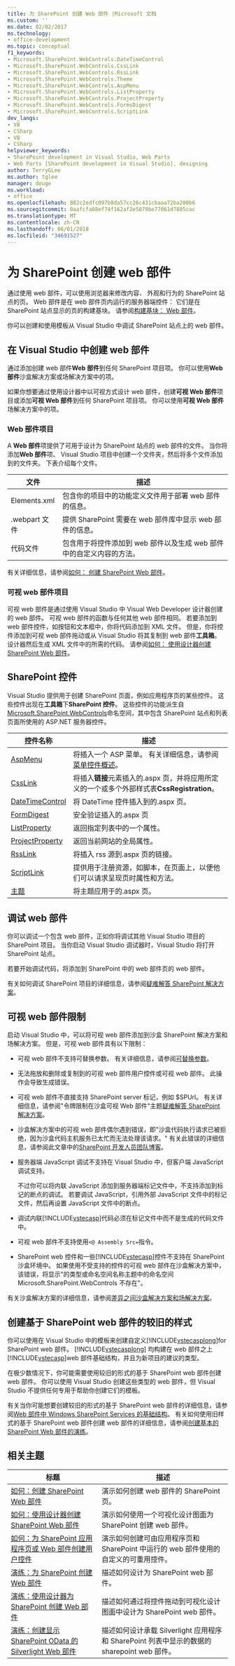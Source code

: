 ```yaml
---
title: 为 SharePoint 创建 Web 部件 |Microsoft 文档
ms.custom: ''
ms.date: 02/02/2017
ms.technology:
- office-development
ms.topic: conceptual
f1_keywords:
- Microsoft.SharePoint.WebControls.DateTimeControl
- Microsoft.SharePoint.WebControls.CssLink
- Microsoft.SharePoint.WebControls.RssLink
- Microsoft.SharePoint.WebControls.Theme
- Microsoft.SharePoint.WebControls.AspMenu
- Microsoft.SharePoint.WebControls.ListProperty
- Microsoft.SharePoint.WebControls.ProjectProperty
- Microsoft.SharePoint.WebControls.FormsDigest
- Microsoft.SharePoint.WebControls.ScriptLink
dev_langs:
- VB
- CSharp
- VB
- CSharp
helpviewer_keywords:
- SharePoint development in Visual Studio, Web Parts
- Web Parts [SharePoint development in Visual Studio], designing
author: TerryGLee
ms.author: tglee
manager: douge
ms.workload:
- office
ms.openlocfilehash: 882c2edfc097b8da57cc26c431cbaaa72ba200b6
ms.sourcegitcommit: 0aafcfa08ef74f162af2e5079be77061d7885cac
ms.translationtype: MT
ms.contentlocale: zh-CN
ms.lasthandoff: 06/01/2018
ms.locfileid: "34691527"
---
```

# <a name="creating-web-parts-for-sharepoint"></a>为 SharePoint 创建 web 部件
  通过使用 web 部件，可以使用浏览器来修改内容、 外观和行为的 SharePoint 站点的页。 Web 部件是在 web 部件页内运行的服务器端控件： 它们是在 SharePoint 站点显示的页的构建基块。 请参阅[构建基块： Web 部件](http://go.microsoft.com/fwlink/?LinkID=182097)。  
  
 你可以创建和使用模板从 Visual Studio 中调试 SharePoint 站点上的 web 部件。  
  
## <a name="create-a-web-part-in-visual-studio"></a>在 Visual Studio 中创建 web 部件
 通过添加创建 web 部件**Web 部件**到任何 SharePoint 项目项。 你可以使用**Web 部件**沙盒解决方案或场解决方案中的项。  
  
 如果你想要通过使用设计器中以可视方式设计 web 部件，创建**可视 Web 部件**项目或添加**可视 Web 部件**到任何 SharePoint 项目项。 你可以使用**可视 Web 部件**场解决方案中的项。  
  
### <a name="web-part-item"></a>Web 部件项目
 A **Web 部件**项提供了可用于设计为 SharePoint 站点的 web 部件的文件。 当你将添加**Web 部件**项、 Visual Studio 项目中创建一个文件夹，然后将多个文件添加到的文件夹。 下表介绍每个文件。  
  
|文件|描述|  
|----------|-----------------|  
|Elements.xml|包含你的项目中的功能定义文件用于部署 web 部件的信息。|  
|.webpart 文件|提供 SharePoint 需要在 web 部件库中显示 web 部件的信息。|  
|代码文件|包含用于将控件添加到 web 部件以及生成 web 部件中的自定义内容的方法。|  
  
 有关详细信息，请参阅[如何： 创建 SharePoint Web 部件](../sharepoint/how-to-create-a-sharepoint-web-part.md)。  
  
### <a name="visual-web-part-item"></a>可视 web 部件项目
 可视 web 部件是通过使用 Visual Studio 中 Visual Web Developer 设计器创建的 web 部件。 可视 web 部件的函数与任何其他 web 部件相同。 若要添加到 web 部件控件，如按钮和文本框中，你将代码添加到 XML 文件。 但是，你将控件添加到可视 web 部件拖动或从 Visual Studio 将其复制到 web 部件**工具箱**。 设计器然后生成 XML 文件中的所需的代码。 请参阅[如何： 使用设计器创建 SharePoint Web 部件](../sharepoint/how-to-create-a-sharepoint-web-part-by-using-a-designer.md)。  
  
## <a name="sharepoint-controls"></a>SharePoint 控件
 Visual Studio 提供用于创建 SharePoint 页面，例如应用程序页的某些控件。 这些控件出现在**工具箱**下**SharePoint 控件**。 这些控件的功能派生自[Microsoft.SharePoint.WebControls](http://go.microsoft.com/fwlink/?LinkId=235315)命名空间，其中包含 SharePoint 站点和列表页面所使用的 ASP.NET 服务器控件。  
  
|控件名称|描述|  
|------------------|-----------------|  
|[AspMenu](http://go.microsoft.com/fwlink/?LinkId=235307)|将插入一个 ASP 菜单。 有关详细信息，请参阅[菜单控件概述](http://go.microsoft.com/fwlink/?LinkId=235316)。|  
|[CssLink](http://go.microsoft.com/fwlink/?LinkId=235308)|将插入**链接**元素插入的.aspx 页，并将应用所定义的一个或多个外部样式表**CssRegistration**。|  
|[DateTimeControl](http://go.microsoft.com/fwlink/?LinkId=235306)|将 DateTime 控件插入到的.aspx 页。|  
|[FormDigest](http://go.microsoft.com/fwlink/?LinkId=235309)|安全验证插入的.aspx 页|  
|[ListProperty](http://go.microsoft.com/fwlink/?LinkId=235310)|返回指定列表中的一个属性。|  
|[ProjectProperty](http://go.microsoft.com/fwlink/?LinkId=235311)|返回当前网站的全局属性。|  
|[RssLink](http://go.microsoft.com/fwlink/?LinkId=235312)|将插入 rss 源到.aspx 页的链接。|  
|[ScriptLink](http://go.microsoft.com/fwlink/?LinkId=235313)|提供用于注册资源，如脚本，在页面上，以便他们可以请求呈现页时属性和方法。|  
|[主题](http://go.microsoft.com/fwlink/?LinkId=235314)|将主题应用于的.aspx 页。|  
  
## <a name="debug-a-web-part"></a>调试 web 部件
 你可以调试一个包含 web 部件，正如你将调试其他 Visual Studio 项目的 SharePoint 项目。 当你启动 Visual Studio 调试器时，Visual Studio 将打开 SharePoint 站点。  
  
 若要开始调试代码，将添加到 SharePoint 中的 web 部件页的 web 部件。  
  
 有关如何调试 SharePoint 项目的详细信息，请参阅[疑难解答 SharePoint 解决方案](../sharepoint/troubleshooting-sharepoint-solutions.md)。  
  
## <a name="visual-web-part-limitations"></a>可视 web 部件限制
 启动 Visual Studio 中，可以将可视 web 部件添加到沙盒 SharePoint 解决方案和场解决方案。 但是，可视 web 部件具有以下限制：  
  
-   可视 web 部件不支持可替换参数。 有关详细信息，请参阅[可替换参数](../sharepoint/replaceable-parameters.md)。  
  
-   无法拖放和删除或复制到的可视 web 部件用户控件或可视 web 部件。 此操作会导致生成错误。  
  
-   可视 web 部件不直接支持 SharePoint server 标记，例如 $SPUrl。 有关详细信息，请参阅"令牌限制在沙盒可视 Web 部件"主题[疑难解答 SharePoint 解决方案](../sharepoint/troubleshooting-sharepoint-solutions.md)。  
  
-   沙盒解决方案中的可视 web 部件偶尔遇到错误，即"沙盒代码执行请求已被拒绝，因为沙盒代码主机服务已太忙而无法处理该请求。" 有关此错误的详细信息，请参阅此文章中的[SharePoint 开发人员团队博客](http://go.microsoft.com/fwlink/?LinkId=225932)。  
  
-   服务器端 JavaScript 调试不支持在 Visual Studio 中，但客户端 JavaScript 调试支持。  
  
     不过你可以将内联 JavaScript 添加到服务器端标记文件中，不支持添加到标记的断点的调试。 若要调试 JavaScript，引用外部 JavaScript 文件中的标记文件，然后再设置 JavaScript 文件中的断点。  
  
-   调试内联[!INCLUDE[vstecasp](../sharepoint/includes/vstecasp-md.md)]代码必须在标记文件中而不是生成的代码文件中。  
  
-   可视 web 部件不支持使用`<@ Assembly Src=`指令。  
  
-   SharePoint web 控件和一些[!INCLUDE[vstecasp](../sharepoint/includes/vstecasp-md.md)]控件不支持在 SharePoint 沙盒环境中。 如果使用不受支持的控件的可视 web 部件在沙盒解决方案中，该错误，将显示"的类型或命名空间名称主题中的命名空间 Microsoft.SharePoint.WebControls 不存在"。  
  
 有关沙盒解决方案的详细信息，请参阅[差异之间沙盒解决方案和场解决方案](../sharepoint/differences-between-sandboxed-and-farm-solutions.md)。  
  
## <a name="create-older-style-sharepoint-based-web-parts"></a>创建基于 SharePoint web 部件的较旧的样式
 你可以使用在 Visual Studio 中的模板来创建自定义[!INCLUDE[vstecasplong](../sharepoint/includes/vstecasplong-md.md)]for SharePoint web 部件。 [!INCLUDE[vstecasplong](../sharepoint/includes/vstecasplong-md.md)] 均构建在 web 部件之上[!INCLUDE[vstecasp](../sharepoint/includes/vstecasp-md.md)]web 部件基础结构，并且为新项目的建议的类型。  
  
 在极少数情况下，你可能需要使用较旧的形式的基于 SharePoint web 部件创建 web 部件。 你可以使用 Visual Studio 创建这些类型的 web 部件，但 Visual Studio 不提供任何专用于帮助你创建它们的模板。  
  
 有关当你可能想要创建较旧的形式的基于 SharePoint web 部件的详细信息，请参阅[Web 部件中 Windows SharePoint Services 的基础结构](http://go.microsoft.com/fwlink/?LinkId=169290)。 有关如何使用旧样式的基于 SharePoint web 部件创建 web 部件的详细信息，请参阅[创建基本的 SharePoint Web 部件的演练](http://go.microsoft.com/fwlink/?LinkId=169288)。  
  
## <a name="related-topics"></a>相关主题
  
|标题|描述|  
|-----------|-----------------|  
|[如何：创建 SharePoint Web 部件](../sharepoint/how-to-create-a-sharepoint-web-part.md)|演示如何创建 web 部件的 SharePoint 页。|  
|[如何：使用设计器创建 SharePoint Web 部件](../sharepoint/how-to-create-a-sharepoint-web-part-by-using-a-designer.md)|演示如何使用一个可视化设计图面为 SharePoint 创建 web 部件。|  
|[如何：为 SharePoint 应用程序页或 Web 部件创建用户控件](../sharepoint/how-to-create-a-user-control-for-a-sharepoint-application-page-or-web-part.md)|演示如何创建可由应用程序页和 SharePoint 中运行的 web 部件使用的自定义的可重用控件。|  
|[演练：为 SharePoint 创建 Web 部件](../sharepoint/walkthrough-creating-a-web-part-for-sharepoint.md)|描述如何设计为 SharePoint web 部件。|  
|[演练：使用设计器为 SharePoint 创建 Web 部件](../sharepoint/walkthrough-creating-a-web-part-for-sharepoint-by-using-a-designer.md)|描述如何通过将控件拖动到可视化设计图面中设计为 SharePoint web 部件。|  
|[演练：创建显示 SharePoint OData 的 Silverlight Web 部件](../sharepoint/walkthrough-creating-a-silverlight-web-part-that-displays-odata-for-sharepoint.md)|描述如何设计承载 Silverlight 应用程序和 SharePoint 列表中显示的数据的 sharepoint web 部件。|  
  